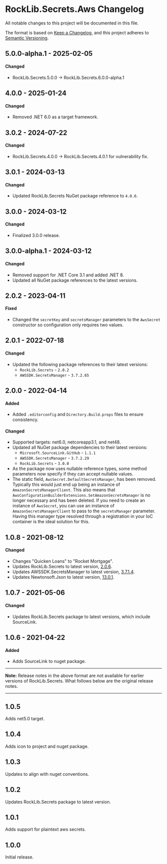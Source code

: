 # RockLib.Secrets.Aws Changelog

All notable changes to this project will be documented in this file.

The format is based on [Keep a Changelog](https://keepachangelog.com/en/1.0.0/),
and this project adheres to [Semantic Versioning](https://semver.org/spec/v2.0.0.html).

## 5.0.0-alpha.1 - 2025-02-05

#### Changed
- RockLib.Secrets.5.0.0 -> RockLib.Secrets.6.0.0-alpha.1

## 4.0.0 - 2025-01-24

#### Changed
- Removed .NET 6.0 as a target framework.

## 3.0.2 - 2024-07-22

#### Changed
- RockLib.Secrets.4.0.0 -> RockLib.Secrets.4.0.1 for vulnerability fix.

## 3.0.1 - 2024-03-13

#### Changed
- Updated RockLib.Secrets NuGet package reference to `4.0.0`.

## 3.0.0 - 2024-03-12

#### Changed
- Finalized 3.0.0 release.

## 3.0.0-alpha.1 - 2024-03-12

#### Changed
- Removed support for .NET Core 3.1 and added .NET 8.
- Updated all NuGet package references to the latest versions.

## 2.0.2 - 2023-04-11

#### Fixed
- Changed the `secretKey` and `secretsManager` parameters to the `AwsSecret` constructor so configuration only requires two values.

## 2.0.1 - 2022-07-18

#### Changed
- Updated the following package references to their latest versions:
  - `RockLib.Secrets` - `2.0.2`
  - `AWSSDK.SecretsManager` - `3.7.2.65`

## 2.0.0 - 2022-04-14

#### Added
- Added `.editorconfig` and `Directory.Build.props` files to ensure consistency.

#### Changed
- Supported targets: net6.0, netcoreapp3.1, and net48.
- Updated all NuGet package dependencies to their latest versions:
  - `Microsoft.SourceLink.GitHub` - `1.1.1`
  - `AWSSDK.SecretsManager` - `3.7.2.29`
  - `RockLib.Secrets` - `3.0.0`
- As the package now uses nullable reference types, some method parameters now specify if they can accept nullable values.
- The static field, `AwsSecret.DefaultSecretsManager`, has been removed. Typically this would just end up being an instance of `AmazonSecretsManagerClient`. This also means that `AwsConfigurationBuilderExtensions.SetAmazonSecretsManager` is no longer necessary and has been deleted. If you need to create an instance of `AwsSecret`, you can use an instance of `AmazonSecretsManagerClient` to pass to the `secretsManager` parameter. Having this manager type resolved through a registration in your IoC container is the ideal solution for this.

## 1.0.8 - 2021-08-12

#### Changed

- Changes "Quicken Loans" to "Rocket Mortgage".
- Updates RockLib.Secrets to latest version, [2.0.6](https://github.com/RockLib/RockLib.Secrets/blob/main/RockLib.Secrets/CHANGELOG.md#206---2021-08-12).
- Updates AWSSDK.SecretsManager to latest version, [3.7.1.4](https://github.com/aws/aws-sdk-net/blob/master/SDK.CHANGELOG.md#37950-2021-08-12-1814-utc).
- Updates Newtonsoft.Json to latest version, [13.0.1](https://github.com/JamesNK/Newtonsoft.Json/releases/tag/13.0.1).

## 1.0.7 - 2021-05-06

#### Changed

- Updates RockLib.Secrets package to latest versions, which include SourceLink.

## 1.0.6 - 2021-04-22

#### Added

- Adds SourceLink to nuget package.

----

**Note:** Release notes in the above format are not available for earlier versions of
RockLib.Secrets. What follows below are the original release notes.

----

## 1.0.5

Adds net5.0 target.

## 1.0.4

Adds icon to project and nuget package.

## 1.0.3

Updates to align with nuget conventions.

## 1.0.2

Updates RockLib.Secrets package to latest version.

## 1.0.1

Adds support for plaintext aws secrets.

## 1.0.0

Initial release.
